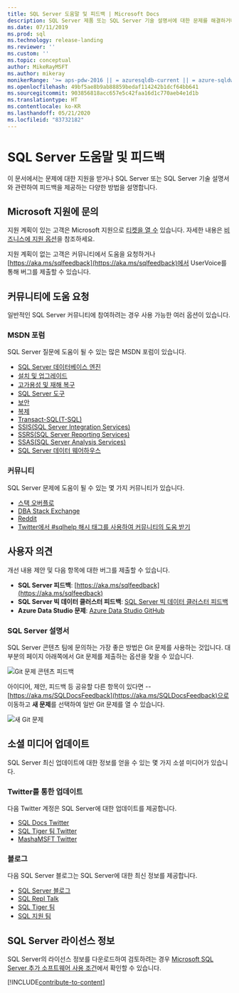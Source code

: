 ```yaml
---
title: SQL Server 도움말 및 피드백 | Microsoft Docs
description: SQL Server 제품 또는 SQL Server 기술 설명서에 대한 문제를 해결하거나 피드백을 제출하는 방법을 찾기 위한 리소스입니다.
ms.date: 07/11/2019
ms.prod: sql
ms.technology: release-landing
ms.reviewer: ''
ms.custom: ''
ms.topic: conceptual
author: MikeRayMSFT
ms.author: mikeray
monikerRange: '>= aps-pdw-2016 || = azuresqldb-current || = azure-sqldw-latest || >= sql-server-2016 || >= sql-server-linux-2017 || = sqlallproducts-allversions'
ms.openlocfilehash: 49bf5ae8b9ab88859bedaf114242b1dcf64bb641
ms.sourcegitcommit: 903856818acc657e5c42faa16d1c770aeb4e1d1b
ms.translationtype: HT
ms.contentlocale: ko-KR
ms.lasthandoff: 05/21/2020
ms.locfileid: "83732182"
---
```

# <a name="sql-server-help-and-feedback"></a>SQL Server 도움말 및 피드백

이 문서에서는 문제에 대한 지원을 받거나 SQL Server 또는 SQL Server 기술 설명서와 관련하여 피드백을 제공하는 다양한 방법을 설명합니다. 

## <a name="contact-microsoft-support"></a>Microsoft 지원에 문의

지원 계획이 있는 고객은 Microsoft 지원으로 [티켓을 열 수](https://support.microsoft.com/hub/4343728/support-for-business) 있습니다.  자세한 내용은 [비즈니스에 지원 옵션](https://support.microsoft.com/help/4341255/support-for-business)을 참조하세요. 

지원 계획이 없는 고객은 커뮤니티에서 도움을 요청하거나 [https://aka.ms/sqlfeedback](https://aka.ms/sqlfeedback)에서 UserVoice를 통해 버그를 제출할 수 있습니다.

## <a name="ask-community-for-help"></a>커뮤니티에 도움 요청

일반적인 SQL Server 커뮤니티에 참여하려는 경우 사용 가능한 여러 옵션이 있습니다.


### <a name="msdn-forums"></a>MSDN 포럼

SQL Server 질문에 도움이 될 수 있는 많은 MSDN 포럼이 있습니다. 
- [SQL Server 데이터베이스 엔진](https://social.msdn.microsoft.com/Forums/en-US/home?forum=sqldatabaseengine&filter=alltypes&sort=lastpostdesc)
- [설치 및 업그레이드](https://social.msdn.microsoft.com/Forums/en-US/home?forum=sqlsetupandupgrade&filter=alltypes&sort=lastpostdesc)
- [고가용성 및 재해 복구](https://social.msdn.microsoft.com/Forums/en-US/home?forum=sqldisasterrecovery%2Csqldatabasemirroring&filter=alltypes&sort=lastpostdesc)
- [SQL Server 도구](https://social.msdn.microsoft.com/Forums/en-US/home?forum=sqltools%2Cssdt&filter=alltypes&sort=lastpostdesc) 
- [보안](https://social.msdn.microsoft.com/Forums/en-US/home?forum=sqlsecurity&filter=alltypes&sort=lastpostdesc)
- [복제](https://social.msdn.microsoft.com/Forums/en-US/home?forum=sqlreplication&filter=alltypes&sort=lastpostdesc)
- [Transact-SQL(T-SQL)](https://social.msdn.microsoft.com/Forums/en-US/home?forum=transactsql)
- [SSIS(SQL Server Integration Services)](https://social.msdn.microsoft.com/Forums/en-US/home?forum=sqlintegrationservices&filter=alltypes&sort=lastpostdesc)
- [SSRS(SQL Server Reporting Services)](https://social.msdn.microsoft.com/Forums/en-US/home?forum=sqlreportingservices&filter=alltypes&sort=lastpostdesc)
- [SSAS(SQL Server Analysis Services)](https://social.msdn.microsoft.com/Forums/en-US/home?forum=sqlanalysisservices&filter=alltypes&sort=lastpostdesc)
- [SQL Server 데이터 웨어하우스](https://social.msdn.microsoft.com/Forums/en-US/home?forum=sqldatawarehousing&filter=alltypes&sort=lastpostdesc)

### <a name="communities"></a>커뮤니티

SQL Server 문제에 도움이 될 수 있는 몇 가지 커뮤니티가 있습니다. 

- [스택 오버플로](https://stackoverflow.com/questions/tagged/sql-server)
- [DBA Stack Exchange](https://dba.stackexchange.com/questions/tagged/sql-server)
- [Reddit](https://www.reddit.com/r/SQLServer/)
- [Twitter에서 #sqlhelp 해시 태그를 사용하여 커뮤니티의 도움 받기](https://twitter.com/hashtag/sqlhelp?src=hash) 
 
## <a name="feedback"></a>사용자 의견

개선 내용 제안 및 다음 항목에 대한 버그를 제출할 수 있습니다.

- **SQL Server 피드백**: [https://aka.ms/sqlfeedback](https://aka.ms/sqlfeedback)
- **SQL Server 빅 데이터 클러스터 피드백**: [SQL Server 빅 데이터 클러스터 피드백](https://aka.ms/sql-server-bdc-feedback)
- **Azure Data Studio 문제**: [Azure Data Studio GitHub](https://github.com/microsoft/azuredatastudio/issues)
 

###  <a name="sql-server-documentation"></a>SQL Server 설명서

SQL Server 콘텐츠 팀에 문의하는 가장 좋은 방법은 Git 문제를 사용하는 것입니다. 대부분의 페이지 아래쪽에서 Git 문제를 제출하는 옵션을 찾을 수 있습니다. 

![Git 문제 콘텐츠 피드백](media/sql-server-get-help/git-issues.png)

아이디어, 제안, 피드백 등 공유할 다른 항목이 있다면 -- [https://aka.ms/SQLDocsFeedback](https://aka.ms/SQLDocsFeedback)으로 이동하고 **새 문제**를 선택하여 일반 Git 문제를 열 수 있습니다. 

![새 Git 문제](media/sql-server-get-help/new-git-issue.png)

## <a name="social-media-updates"></a>소셜 미디어 업데이트

SQL Server 최신 업데이트에 대한 정보를 얻을 수 있는 몇 가지 소셜 미디어가 있습니다. 

### <a name="updates-via-twitter"></a>Twitter를 통한 업데이트

다음 Twitter 계정은 SQL Server에 대한 업데이트를 제공합니다. 

- [SQL Docs Twitter](https://twitter.com/sqldocs)
- [SQL Tiger 팀 Twitter](https://twitter.com/mssqltiger)
- [MashaMSFT Twitter](https://twitter.com/mashamsft)
 
### <a name="blogs"></a>블로그

다음 SQL Server 블로그는 SQL Server에 대한 최신 정보를 제공합니다. 

- [SQL Server 블로그](https://cloudblogs.microsoft.com/sqlserver/)
- [SQL Repl Talk](https://blogs.msdn.microsoft.com/repltalk/)
- [SQL Tiger 팀](https://blogs.msdn.microsoft.com/sql_server_team/)
- [SQL 지원 팀](https://techcommunity.microsoft.com/t5/SQL-Server-Support/bg-p/SQLServerSupport/)


## <a name="sql-server-license-information"></a>SQL Server 라이선스 정보

SQL Server의 라이선스 정보를 다운로드하여 검토하려는 경우 [Microsoft SQL Server 추가 소프트웨어 사용 조건](https://www.microsoft.com/download/details.aspx?id=39299)에서 확인할 수 있습니다. 


[!INCLUDE[contribute-to-content](../includes/paragraph-content/contribute-to-content.md)]


